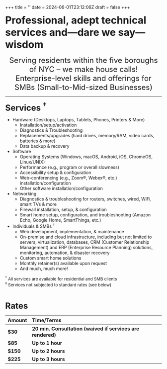 +++
title = ''
date = 2024-06-01T23:12:06Z
draft = false
+++
<br />
<div style="font-size: 24pt; font-weight: bold">Professional, adept technical services and&#8212;dare we say&#8212;wisdom</div>
<br />
<div style="font-size: 18pt" align="center">Serving residents within the five boroughs of NYC &#8211; we make house calls!
<br />
Enterprise-level skills and offerings for SMBs (Small-to-Mid-sized Businesses)
</div>
<hr />
<p>
<div style="font-size: 20pt; font-weight: bold" id="services">Services <sup>&#8224;</sup></div>

- Hardware (Desktops, Laptops, Tablets, Phones, Printers & More)
    - Installation/setup/activation
    - Diagnostics & Troubleshooting
    - Replacements/upgrades (hard drives, memory/RAM, video cards, batteries & more)
    - Data backup & recovery
- Software
    - Operating Systems (Windows, macOS, Android, iOS, ChromeOS, Linux/UNIX)
    - Performance (e.g., program or overall slowness)
    - Accessibility setup & configuration
    - Web-conferencing (e.g., Zoom&reg;, Webex&reg;, etc.) installation/configuration
    - Other software installation/configuration
- Networking
    - Diagnostics & troubleshooting for routers, switches, wired, WiFi, smart TVs & more
    - Firewall installation, setup, & configuration
    - Smart home setup, configuration, and troubleshooting (Amazon Echo, Google Home, SmartThings, etc.)
- Individuals & SMBs <sup>&#8225;</sup>
    - Web development, implementation, & maintenance
    - On-premise and cloud infrastructure, including but not limited to servers, virtualization, databases, CRM (Customer Relationship Management) and ERP (Enterprise Resource Planning) solutions, monitoring, automation,  & disaster recovery
    - Custom smart home solutions
    - Monthly retainer(s) available upon request
    - And much, much more!
<div style="font-size: 10pt"><sup>&#8224;</sup> All services are available for residential and SMB clients
<br />
<div style="font-size: 10pt"><sup>&#8225;</sup> Services not subjected to standard rates (see below)
<p>
<br />
<div style="font-size: 20pt; font-weight: bold">Rates</div></p>

|**Amount**|**Time/Terms**|
|:--|:--|
|**$30**|**20 min. Consultation (waived if services are rendered)**|
|**$85**|**Up to 1 hour**|
|**$150**|**Up to 2 hours**|
|**$225**|**Up to 3 hours**|